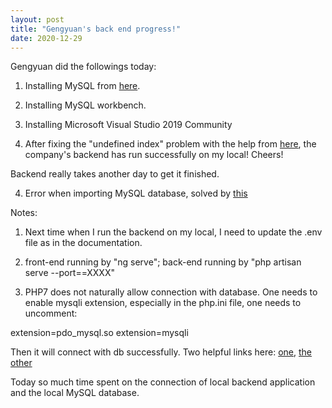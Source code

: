 ```yaml
---
layout: post
title: "Gengyuan's back end progress!"
date: 2020-12-29
---
```


Gengyuan did the followings today:

1) Installing MySQL from [here](https://dev.mysql.com/doc/refman/8.0/en/windows-installation.html).

2) Installing MySQL workbench.

2) Installing Microsoft Visual Studio 2019 Community

3) After fixing the "undefined index" problem with the help from [here](https://stackoverflow.com/questions/64620849/laravel-packagemanifest-php-line-131-undefined-index-name), the company's backend has run successfully on my local! Cheers!

Backend really takes another day to get it finished.

4) Error when importing MySQL database, solved by [this](https://stackoverflow.com/questions/20488311/error-1049-42000-unknown-database-localized-wordpress-database)

Notes: 
1) Next time when I run the backend on my local, I need to update the .env file as in the documentation.

2) front-end running by "ng serve"; back-end running by "php artisan serve --port==XXXX"

3) PHP7 does not naturally allow connection with database. One needs to enable mysqli extension, especially in the php.ini file, one needs to uncomment:

extension=pdo_mysql.so
extension=mysqli

Then it will connect with db successfully. Two helpful links here: [one](https://stackoverflow.com/questions/42909397/laravel-5-4-on-php-7-0-pdo-exception-could-not-find-driver-mysql), [the other](https://laracasts.com/discuss/channels/laravel/could-not-find-driver-error-in-laravel-55)

Today so much time spent on the connection of local backend application and the local MySQL database. 